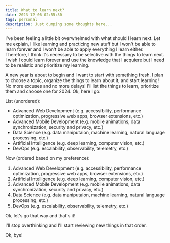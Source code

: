 ```yaml
---
title: What to learn next?
date: 2023-12-06 02:55:30
tags: personal
description: Just dumping some thoughts here...
---
```


I've been feeling a little bit overwhelmed with what should I learn next. Let me explain,
I like learning and practicing new stuff but I won't be able to learn forever
and I won't be able to apply everything I learn either. Therefore, I think it's
necessary to be selective with the things to learn next. I wish I could learn
forever and use the knowledge that I acquiere but I need to be realistic and
prioritize my learning.

A new year is about to begin and I want to start with something fresh. I plan to
choose a topic, organize the things to learn about it, and start learning! No more
excuses and no more delays! I'll list the things to learn, prioritize them and choose
one for 2024. Ok, here I go:

List (unordered):

* Advanced Web Development (e.g. accessibility, performance optimization, progressive web apps, browser extensions, etc.)
* Advanced Mobile Development (e.g. mobile animations, data synchronization, security and privacy, etc.)
* Data Science (e.g. data maniputaion, machine learning, natural language processing, etc.)
* Artificial Intelligence (e.g. deep learning, computer vision, etc.)
* DevOps (e.g. escalability, observability, telemetry, etc.)

Now (ordered based on my preference):

1. Advanced Web Development (e.g. accessibility, performance optimization, progressive web apps, browser extensions, etc.)
1. Artificial Intelligence (e.g. deep learning, computer vision, etc.)
1. Advanced Mobile Development (e.g. mobile animations, data synchronization, security and privacy, etc.)
1. Data Science (e.g. data maniputaion, machine learning, natural language processing, etc.)
1. DevOps (e.g. escalability, observability, telemetry, etc.)

Ok, let's go that way and that's it!

I'll stop overthinking and I'll start reviewing new things in that order.

Ok, bye!
